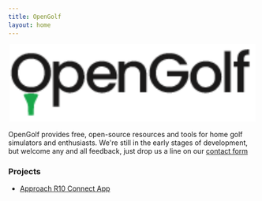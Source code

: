 ```yaml
---
title: OpenGolf
layout: home
---
```


<p align="center">
  <img src="assets/opengolf.png" width="500" />
</p>

OpenGolf provides free, open-source resources and tools for home golf simulators and enthusiasts. We're still in the early stages of development, but welcome any and all feedback, just drop us a line on our [contact form](/contact)

### Projects

- [Approach R10 Connect App](https://aguywithideas.com/gspro-openconnect-approach-r10/)
